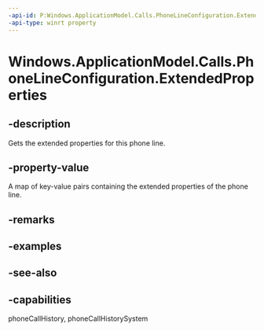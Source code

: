 ```yaml
---
-api-id: P:Windows.ApplicationModel.Calls.PhoneLineConfiguration.ExtendedProperties
-api-type: winrt property
---
```


<!-- Property syntax
public Windows.Foundation.Collections.IMapView<string, object> ExtendedProperties { get; }
-->

# Windows.ApplicationModel.Calls.PhoneLineConfiguration.ExtendedProperties

## -description
Gets the extended properties for this phone line.

## -property-value
A map of key-value pairs containing the extended properties of the phone line.

## -remarks

## -examples

## -see-also

## -capabilities
phoneCallHistory, phoneCallHistorySystem

